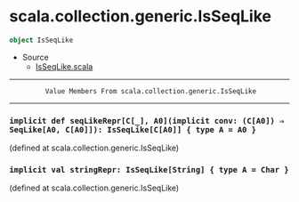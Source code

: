 
#                      scala.collection.generic.IsSeqLike                      #

```scala
object IsSeqLike
```

* Source
  * [IsSeqLike.scala](https://github.com/scala/scala/tree/6d09a1ba5f/src/library/scala/collection/generic/IsSeqLike.scala#L1)


--------------------------------------------------------------------------------
             Value Members From scala.collection.generic.IsSeqLike
--------------------------------------------------------------------------------


### `implicit def seqLikeRepr[C[_], A0](implicit conv: (C[A0]) ⇒ SeqLike[A0, C[A0]]): IsSeqLike[C[A0]] { type A = A0 }` ###

(defined at scala.collection.generic.IsSeqLike)


### `implicit val stringRepr: IsSeqLike[String] { type A = Char }`           ###
(defined at scala.collection.generic.IsSeqLike)

